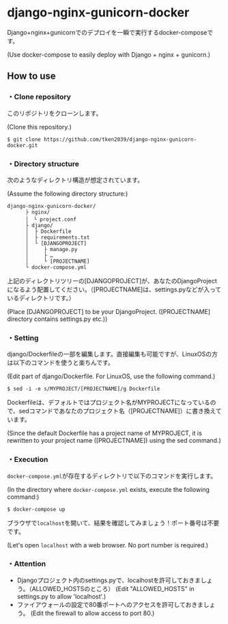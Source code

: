 # django-nginx-gunicorn-docker

Django+nginx+gunicornでのデプロイを一瞬で実行するdocker-composeです。

(Use docker-compose to easily deploy with Django + nginx + gunicorn.)

## How to use

### ・Clone repository
このリポジトリをクローンします。

(Clone this repository.)

```
$ git clone https://github.com/tken2039/django-nginx-gunicorn-docker.git
```
### ・Directory structure
次のようなディレクトリ構造が想定されています。

(Assume the following directory structure:)

```
django-nginx-gunicorn-docker/
      ├ nginx/
      │　└ project.conf
      ├ django/
      │  ├ Dockerfile
      │  ├ requirements.txt
      │  └ [DJANGOPROJECT]
      │     ├ manage.py
      │     ├ …
      │     └ [PROJECTNAME]
      └ docker-compose.yml
```

上記のディレクトリツリーの[DJANGOPROJECT]が、あなたのDjangoProjectになるよう配置してください。（[PROJECTNAME]は、settings.pyなどが入っているディレクトリです。）

(Place [DJANGOPROJECT] to be your DjangoProject. ([PROJECTNAME] directory contains settings.py etc.))


### ・Setting
django/Dockerfileの一部を編集します。直接編集も可能ですが、LinuxOSの方は以下のコマンドを使うと楽ちんです。

(Edit part of django/Dockerfile. For LinuxOS, use the following command.)

```
$ sed -i -e s/MYPROJECT/[PROJECTNAME]/g Dockerfile
```

Dockerfileは、デフォルトではプロジェクト名がMYPROJECTになっているので、sedコマンドであなたのプロジェクト名（[PROJECTNAME]）に書き換えています。

(Since the default Dockerfile has a project name of MYPROJECT, it is rewritten to your project name ([PROJECTNAME]) using the sed command.)

### ・Execution
`docker-compose.yml`が存在するディレクトリで以下のコマンドを実行します。

(In the directory where `docker-compose.yml` exists, execute the following command:)

```
$ docker-compose up
```

ブラウザで`localhost`を開いて、結果を確認してみましょう！ポート番号は不要です。

(Let's open `localhost` with a web browser. No port number is required.)

### ・Attention
- Djangoプロジェクト内のsettings.pyで、localhostを許可しておきましょう。（ALLOWED_HOSTSのところ）
(Edit "ALLOWED_HOSTS" in settings.py to allow 'localhost'.)
- ファイアウォールの設定で80番ポートへのアクセスを許可しておきましょう。
(Edit the firewall to allow access to port 80.)







